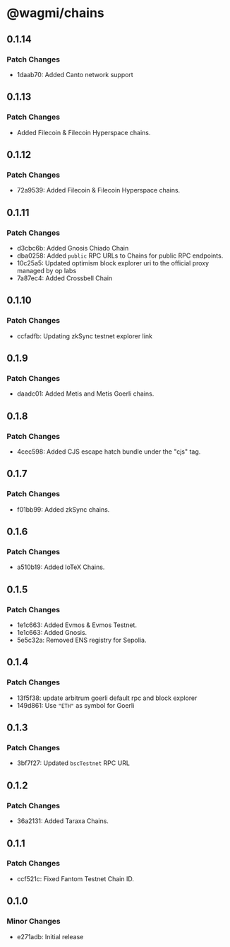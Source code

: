 # @wagmi/chains

## 0.1.14

### Patch Changes

- 1daab70: Added Canto network support

## 0.1.13

### Patch Changes

- Added Filecoin & Filecoin Hyperspace chains.

## 0.1.12

### Patch Changes

- 72a9539: Added Filecoin & Filecoin Hyperspace chains.

## 0.1.11

### Patch Changes

- d3cbc6b: Added Gnosis Chiado Chain
- dba0258: Added `public` RPC URLs to Chains for public RPC endpoints.
- 10c25a5: Updated optimism block explorer uri to the official proxy managed by op labs
- 7a87ec4: Added Crossbell Chain

## 0.1.10

### Patch Changes

- ccfadfb: Updating zkSync testnet explorer link

## 0.1.9

### Patch Changes

- daadc01: Added Metis and Metis Goerli chains.

## 0.1.8

### Patch Changes

- 4cec598: Added CJS escape hatch bundle under the "cjs" tag.

## 0.1.7

### Patch Changes

- f01bb99: Added zkSync chains.

## 0.1.6

### Patch Changes

- a510b19: Added IoTeX Chains.

## 0.1.5

### Patch Changes

- 1e1c663: Added Evmos & Evmos Testnet.
- 1e1c663: Added Gnosis.
- 5e5c32a: Removed ENS registry for Sepolia.

## 0.1.4

### Patch Changes

- 13f5f38: update arbitrum goerli default rpc and block explorer
- 149d861: Use `"ETH"` as symbol for Goerli

## 0.1.3

### Patch Changes

- 3bf7f27: Updated `bscTestnet` RPC URL

## 0.1.2

### Patch Changes

- 36a2131: Added Taraxa Chains.

## 0.1.1

### Patch Changes

- ccf521c: Fixed Fantom Testnet Chain ID.

## 0.1.0

### Minor Changes

- e271adb: Initial release
